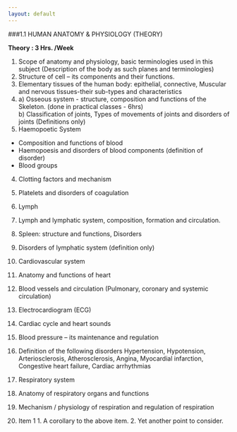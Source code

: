 ```yaml
---
layout: default
---
```


###1.1 HUMAN ANATOMY & PHYSIOLOGY (THEORY)

**Theory : 3 Hrs. /Week**

1. Scope of anatomy and physiology, basic terminologies used in this subject
(Description of the body as such planes and terminologies)
2. Structure of cell – its components and their functions.
3. Elementary tissues of the human body: epithelial, connective, Muscular and
nervous tissues-their sub-types and characteristics
4. a) Osseous system - structure, composition and functions of the
 Skeleton. (done in practical classes - 6hrs)  
  b) Classification of joints, Types of movements of joints and disorders of joints
 (Definitions only)
5. Haemopoetic System
  * Composition and functions of blood
  * Haemopoesis and disorders of blood components (definition of disorder)
  * Blood groups
  4. Clotting factors and mechanism
  5. Platelets and disorders of coagulation
6. Lymph
  1. Lymph and lymphatic system, composition, formation and circulation.
  2. Spleen: structure and functions, Disorders
  3. Disorders of lymphatic system (definition only)
7. Cardiovascular system
  1. Anatomy and functions of heart
  2. Blood vessels and circulation (Pulmonary, coronary and systemic circulation)
  3. Electrocardiogram (ECG)
  4. Cardiac cycle and heart sounds
  5. Blood pressure – its maintenance and regulation
  6. Definition of the following disorders
  Hypertension, Hypotension, Arteriosclerosis, Atherosclerosis, Angina,
  Myocardial infarction, Congestive heart failure, Cardiac arrhythmias
8. Respiratory system
  1. Anatomy of respiratory organs and functions
  2. Mechanism / physiology of respiration and regulation of respiration

  1. Item 1
    1. A corollary to the above item.
    2. Yet another point to consider.